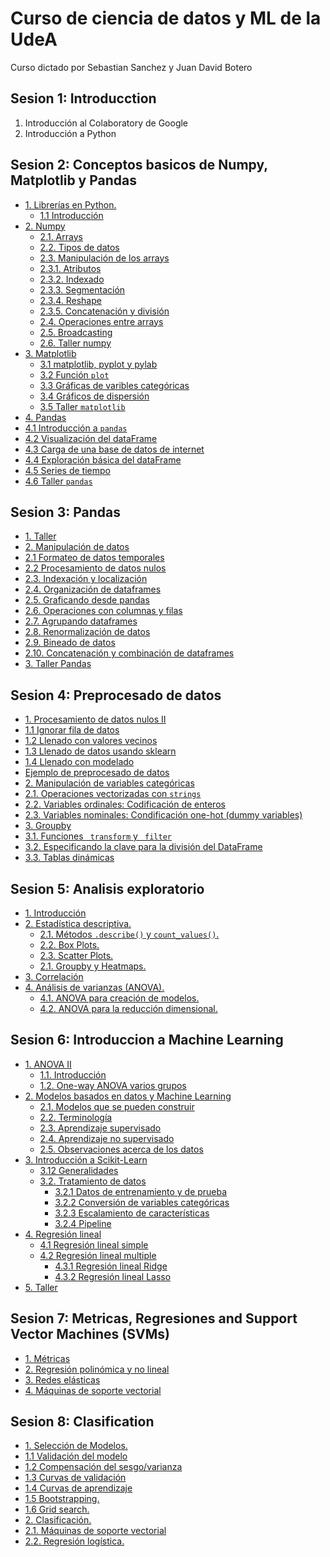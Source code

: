 # Curso de ciencia de datos y ML de la UdeA
Curso dictado por Sebastian Sanchez y Juan David Botero

## Sesion 1: Introducction
1. Introducción al Colaboratory de Google
2. Introducción a Python

## Sesion 2: Conceptos basicos de Numpy, Matplotlib y Pandas
- <a href="#libs">1. Librerías en Python.
   - <a href="#ilbintro">1.1 Introducción</a><br>
- <a href="#numpy">2. Numpy</a><br>
   - <a href="#arrays">2.1. Arrays</a><br>
   - <a href="#dataType">2.2. Tipos de datos</a><br>
   - <a href="#arraysBAS">2.3. Manipulación de los arrays</a><br>
    - <a href="#arraysATT">2.3.1. Atributos </a><br>
    - <a href="#arraysIDX">2.3.2. Indexado </a><br>
    - <a href="#arraysSLI">2.3.3. Segmentación </a><br>
    - <a href="#arraysRES">2.3.4. Reshape</a><br>
    - <a href="#arraysCON">2.3.5. Concatenación y división</a><br>
   - <a href="#arrayMath">2.4. Operaciones entre arrays</a><br>
   - <a href="#bcasting">2.5. Broadcasting</a><br>
   - <a href="#tnumpy">2.6. Taller numpy</a><br>
- <a href="#matplotlib">3. Matplotlib</a><br>
  - <a href="#mpylab">3.1 matplotlib, pyplot y pylab </a><br>
  - <a href="#plotfunc">3.2 Función `plot` </a><br>
  - <a href="#catVars">3.3 Gráficas de varibles categóricas </a><br>
  - <a href="#scatterPlots">3.4 Gráficos de dispersión </a><br>
  - <a href="#tmatplotlib">3.5 Taller `matplotlib` </a><br>
- <a href="#pandas">4. Pandas</a><br>
 - <a href="#ipandas">4.1 Introducción a `pandas` </a><br>
 - <a href="#visu">4.2 Visualización del dataFrame </a><br>
 - <a href="#internet">4.3 Carga de una base de datos de internet </a><br>
 - <a href="#dataExploration">4.4 Exploración básica del dataFrame </a><br>
 - <a href="#timeSeries">4.5 Series de tiempo </a><br>
 - <a href="#tpandas">4.6 Taller `pandas` </a><br>

## Sesion 3: Pandas
- <a href="#taller">1. Taller</a><br>
- <a href="#manipulacionDatos">2. Manipulación de datos</a><br>
 - <a href="#formateo">2.1 Formateo de datos temporales</a><br>
 - <a href="#procesamientoNulos">2.2 Procesamiento de datos nulos</a><br>
 - <a href="#indexacion">2.3. Indexación y localización</a><br>
 - <a href="#organizacionDF">2.4. Organización de dataframes</a><br>
 - <a href="#graficasPandas">2.5. Graficando desde pandas</a><br>
 - <a href="#operacionesColFil">2.6. Operaciones con columnas y filas</a><br>
  - <a href="#agrupacion"> 2.7. Agrupando dataframes</a><br>
  - <a href="#renormalizacion">2.8. Renormalización de datos</a><br>
  - <a href="#bineado"> 2.9. Bineado de datos</a><br>
  - <a href="#concom"> 2.10. Concatenación y combinación de dataframes</a><br>
- <a href="#tallpan">3. Taller Pandas</a><br>

## Sesion 4: Preprocesado de datos
- <a href="#misdat">1. Procesamiento de datos nulos II</a><br>
 - <a href="#ignorarFila">1.1  Ignorar fila de datos</a><br>
 - <a href="#valVec">1.2 Llenado con valores vecinos</a><br>
 - <a href="#valSKL">1.3 Llenado de datos usando sklearn</a><br>
 - <a href="#valMod">1.4 Llenado con modelado</a><br>
- <a href="#example"> Ejemplo de preprocesado de datos</a><br>
- <a href="#catvar">2. Manipulación de variables categóricas</a><br>
 - <a href="#opevec">2.1. Operaciones vectorizadas con `strings`</a><br>
 - <a href="#varord">2.2. Variables ordinales: Codificación de enteros</a><br>
 - <a href="#varnom">2.3. Variables nominales: Condificación one-hot (dummy variables)</a><br>
- <a href="#groupby">3. Groupby </a><br>
 - <a href="#trafil">3.1. Funciones ` transform`  y ` filter` </a><br>
 - <a href="#cladiv">3.2. Especificando la clave para la división del DataFrame  </a><br>
 - <a href="#tabdin">3.3. Tablas dinámicas  </a><br>

## Sesion 5: Analisis exploratorio

- <a href="#intro">1. Introducción</a><br>
- <a href="#eStat">2. Estadística descriptiva.</a><br>
    - <a href="#des_count">2.1. Métodos <code>.describe()</code> y <code>count_values()</code>.</a><br>
    - <a href="#bPlot">2.2. Box Plots.</a><br>
    - <a href="#sPlot">2.3. Scatter Plots.</a><br>
    - <a href="#hmaps">2.1. Groupby y Heatmaps.</a><br>
- <a href=#corr> 3. Correlación
- <a href="#anova"> 4. Análisis de varianzas (ANOVA).  
  - <a href="#modelado">4.1. ANOVA para creación de modelos.</a><br>
  - <a href="#Reducción dimensional">4.2. ANOVA para la reducción dimensional.</a><br>

## Sesion 6: Introduccion a Machine Learning
- <a href="#anova2">1. ANOVA II</a><br>
  - <a href="#intro">1.1. Introducción</a><br> 
  - <a href="#oneway">1.2. One-way ANOVA varios grupos</a><br>
- <a href="#ML">2. Modelos basados en datos y Machine Learning</a><br>
  - <a href="#modelML">2.1. Modelos que se pueden construir</code></a><br>
  - <a href="#terms">2.2. Terminología</code></a><br>
  - <a href="#supML">2.3. Aprendizaje supervisado</code></a><br>
  - <a href="#nonsupML">2.4. Aprendizaje no supervisado</code></a><br>
  - <a href="#data">2.5. Observaciones acerca de los datos</code></a><br>
- <a href="#sklearn">3. Introducción a Scikit-Learn</a><br>
  - <a href="#sklearnG">3.12 Generalidades</a><br>
  - <a href="#sklearnT">3.2. Tratamiento de datos</a><br>
    - <a href="#sklearnTT">3.2.1 Datos de entrenamiento y de prueba</a><br>
    - <a href="#sklearnCT">3.2.2 Conversión de variables categóricas</a><br>
    - <a href="#sklearnFS">3.2.3 Escalamiento de características</a><br>
    - <a href="#sklearnPL">3.2.4 Pipeline</a><br>
- <a href="#regresion">4. Regresión lineal</a><br>
  - <a href="#simple">4.1 Regresión lineal simple</a><br>
  - <a href="#multiple">4.2 Regresión lineal multiple</a><br>
    - <a href="#ridge">4.3.1 Regresión lineal Ridge</a><br>
    - <a href="#lasso">4.3.2 Regresión lineal Lasso</a><br>
- <a href="#taller">5. Taller</a><br>

## Sesion 7: Metricas, Regresiones and Support Vector Machines (SVMs)
- <a href="#met">1. Métricas</a><br>
- <a href="#regpol">2. Regresión polinómica y no lineal</a><br>
- <a href="#redela">3. Redes elásticas</a><br>
- <a href="#svm">4. Máquinas de soporte vectorial</a><br>

## Sesion 8: Clasification

- <a href="#msel">1. Selección de Modelos.</a><br>
 - <a href="#mod_val">1.1 Validación del modelo</a><br>
 - <a href="#bias_var">1.2 Compensación del sesgo/varianza</a><br>
 - <a href="#val_cur">1.3 Curvas de validación</a><br>
 - <a href="#lea_cur">1.4 Curvas de aprendizaje</a><br>
 - <a href="#bstrap">1.5 Bootstrapping.</a><br>
 - <a href="#g_search">1.6 Grid search.</a><br>
- <a href="#intro">2. Clasificación.</a><br>
 - <a href="#svm">2.1. Máquinas de soporte vectorial</code></a><br>
 - <a href="#reg_log">2.2. Regresión logística.</a><br>
